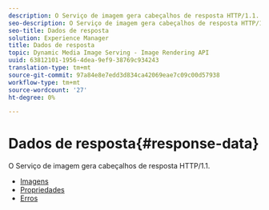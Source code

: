 ```yaml
---
description: O Serviço de imagem gera cabeçalhos de resposta HTTP/1.1.
seo-description: O Serviço de imagem gera cabeçalhos de resposta HTTP/1.1.
seo-title: Dados de resposta
solution: Experience Manager
title: Dados de resposta
topic: Dynamic Media Image Serving - Image Rendering API
uuid: 63812101-1956-4dea-9ef9-38769c934243
translation-type: tm+mt
source-git-commit: 97a84e8e7edd3d834ca42069eae7c09c00d57938
workflow-type: tm+mt
source-wordcount: '27'
ht-degree: 0%

---
```



# Dados de resposta{#response-data}

O Serviço de imagem gera cabeçalhos de resposta HTTP/1.1.

* [Imagens](c-images.md)
* [Propriedades](c-properties/c-properties.md)
* [Erros](r-errors.md)
